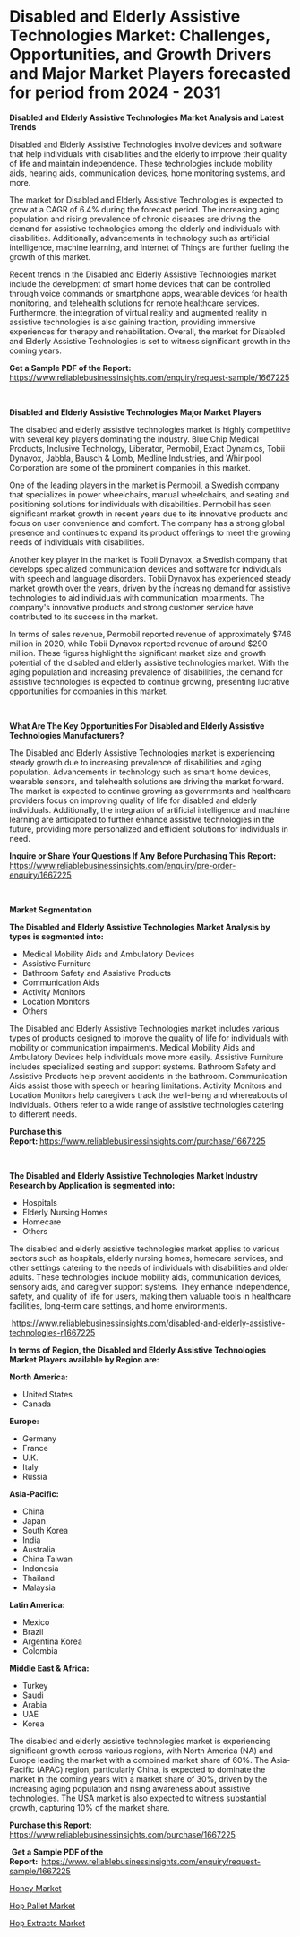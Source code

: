 <p><h1>Disabled and Elderly Assistive Technologies Market: Challenges, Opportunities, and Growth Drivers and Major Market Players forecasted for period from 2024 - 2031</h1></p><p><strong>Disabled and Elderly Assistive Technologies Market Analysis and Latest Trends</strong></p>
<p><p>Disabled and Elderly Assistive Technologies involve devices and software that help individuals with disabilities and the elderly to improve their quality of life and maintain independence. These technologies include mobility aids, hearing aids, communication devices, home monitoring systems, and more.</p><p>The market for Disabled and Elderly Assistive Technologies is expected to grow at a CAGR of 6.4% during the forecast period. The increasing aging population and rising prevalence of chronic diseases are driving the demand for assistive technologies among the elderly and individuals with disabilities. Additionally, advancements in technology such as artificial intelligence, machine learning, and Internet of Things are further fueling the growth of this market.</p><p>Recent trends in the Disabled and Elderly Assistive Technologies market include the development of smart home devices that can be controlled through voice commands or smartphone apps, wearable devices for health monitoring, and telehealth solutions for remote healthcare services. Furthermore, the integration of virtual reality and augmented reality in assistive technologies is also gaining traction, providing immersive experiences for therapy and rehabilitation. Overall, the market for Disabled and Elderly Assistive Technologies is set to witness significant growth in the coming years.</p></p>
<p><strong>Get a Sample PDF of the Report:&nbsp;</strong> <a href="https://www.reliablebusinessinsights.com/enquiry/request-sample/1667225">https://www.reliablebusinessinsights.com/enquiry/request-sample/1667225</a></p>
<p>&nbsp;</p>
<p><strong>Disabled and Elderly Assistive Technologies Major Market Players</strong></p>
<p><p>The disabled and elderly assistive technologies market is highly competitive with several key players dominating the industry. Blue Chip Medical Products, Inclusive Technology, Liberator, Permobil, Exact Dynamics, Tobii Dynavox, Jabbla, Bausch & Lomb, Medline Industries, and Whirlpool Corporation are some of the prominent companies in this market.</p><p>One of the leading players in the market is Permobil, a Swedish company that specializes in power wheelchairs, manual wheelchairs, and seating and positioning solutions for individuals with disabilities. Permobil has seen significant market growth in recent years due to its innovative products and focus on user convenience and comfort. The company has a strong global presence and continues to expand its product offerings to meet the growing needs of individuals with disabilities.</p><p>Another key player in the market is Tobii Dynavox, a Swedish company that develops specialized communication devices and software for individuals with speech and language disorders. Tobii Dynavox has experienced steady market growth over the years, driven by the increasing demand for assistive technologies to aid individuals with communication impairments. The company's innovative products and strong customer service have contributed to its success in the market.</p><p>In terms of sales revenue, Permobil reported revenue of approximately $746 million in 2020, while Tobii Dynavox reported revenue of around $290 million. These figures highlight the significant market size and growth potential of the disabled and elderly assistive technologies market. With the aging population and increasing prevalence of disabilities, the demand for assistive technologies is expected to continue growing, presenting lucrative opportunities for companies in this market.</p></p>
<p>&nbsp;</p>
<p><strong>What Are The Key Opportunities For Disabled and Elderly Assistive Technologies Manufacturers?</strong></p>
<p><p>The Disabled and Elderly Assistive Technologies market is experiencing steady growth due to increasing prevalence of disabilities and aging population. Advancements in technology such as smart home devices, wearable sensors, and telehealth solutions are driving the market forward. The market is expected to continue growing as governments and healthcare providers focus on improving quality of life for disabled and elderly individuals. Additionally, the integration of artificial intelligence and machine learning are anticipated to further enhance assistive technologies in the future, providing more personalized and efficient solutions for individuals in need.</p></p>
<p><strong>Inquire or Share Your Questions If Any Before Purchasing This Report:</strong> <a href="https://www.reliablebusinessinsights.com/enquiry/pre-order-enquiry/1667225">https://www.reliablebusinessinsights.com/enquiry/pre-order-enquiry/1667225</a></p>
<p>&nbsp;</p>
<p><strong>Market Segmentation</strong></p>
<p><strong>The Disabled and Elderly Assistive Technologies Market Analysis by types is segmented into:</strong></p>
<p><ul><li>Medical Mobility Aids and Ambulatory Devices</li><li>Assistive Furniture</li><li>Bathroom Safety and Assistive Products</li><li>Communication Aids</li><li>Activity Monitors</li><li>Location Monitors</li><li>Others</li></ul></p>
<p><p>The Disabled and Elderly Assistive Technologies market includes various types of products designed to improve the quality of life for individuals with mobility or communication impairments. Medical Mobility Aids and Ambulatory Devices help individuals move more easily. Assistive Furniture includes specialized seating and support systems. Bathroom Safety and Assistive Products help prevent accidents in the bathroom. Communication Aids assist those with speech or hearing limitations. Activity Monitors and Location Monitors help caregivers track the well-being and whereabouts of individuals. Others refer to a wide range of assistive technologies catering to different needs.</p></p>
<p><strong>Purchase this Report:&nbsp;</strong><a href="https://www.reliablebusinessinsights.com/purchase/1667225">https://www.reliablebusinessinsights.com/purchase/1667225</a></p>
<p>&nbsp;</p>
<p><strong>The Disabled and Elderly Assistive Technologies Market Industry Research by Application is segmented into:</strong></p>
<p><ul><li>Hospitals</li><li>Elderly Nursing Homes</li><li>Homecare</li><li>Others</li></ul></p>
<p><p>The disabled and elderly assistive technologies market applies to various sectors such as hospitals, elderly nursing homes, homecare services, and other settings catering to the needs of individuals with disabilities and older adults. These technologies include mobility aids, communication devices, sensory aids, and caregiver support systems. They enhance independence, safety, and quality of life for users, making them valuable tools in healthcare facilities, long-term care settings, and home environments.</p></p>
<p><a href="https://www.reliablebusinessinsights.com/disabled-and-elderly-assistive-technologies-r1667225">&nbsp;https://www.reliablebusinessinsights.com/disabled-and-elderly-assistive-technologies-r1667225</a></p>
<p><strong>In terms of Region, the Disabled and Elderly Assistive Technologies Market Players available by Region are:</strong></p>
<p>
    <p> <strong> North America: </strong>
        <ul>
            <li>United States</li>
            <li>Canada</li>
        </ul>
        </p> 
    <p> <strong> Europe: </strong>
        <ul>
            <li>Germany</li>
            <li>France</li>
            <li>U.K.</li>
            <li>Italy</li>
            <li>Russia</li>
        </ul>
        </p> 
    <p> <strong> Asia-Pacific: </strong>
        <ul>
            <li>China</li>
            <li>Japan</li>
            <li>South Korea</li>
            <li>India</li>
            <li>Australia</li>
            <li>China Taiwan</li>
            <li>Indonesia</li>
            <li>Thailand</li>
            <li>Malaysia</li>
        </ul>
        </p> 
    <p> <strong> Latin America: </strong>
        <ul>
            <li>Mexico</li>
            <li>Brazil</li>
            <li>Argentina Korea</li>
            <li>Colombia</li>
        </ul>
        </p> 
    <p> <strong> Middle East & Africa: </strong>
        <ul>
            <li>Turkey</li>
            <li>Saudi</li>
            <li>Arabia</li>
            <li>UAE</li>
            <li>Korea</li>
        </ul>
    </p>
    </p>
<p><p>The disabled and elderly assistive technologies market is experiencing significant growth across various regions, with North America (NA) and Europe leading the market with a combined market share of 60%. The Asia-Pacific (APAC) region, particularly China, is expected to dominate the market in the coming years with a market share of 30%, driven by the increasing aging population and rising awareness about assistive technologies. The USA market is also expected to witness substantial growth, capturing 10% of the market share.</p></p>
<p><strong>Purchase this Report: </strong><a href="https://www.reliablebusinessinsights.com/purchase/1667225">https://www.reliablebusinessinsights.com/purchase/1667225</a></p>
<p>&nbsp;<strong>Get a Sample PDF of the Report:&nbsp;&nbsp;</strong><a href="https://www.reliablebusinessinsights.com/enquiry/request-sample/1667225">https://www.reliablebusinessinsights.com/enquiry/request-sample/1667225</a></p>
<p><strong></strong></p>
<p><p><a href="https://github.com/GroverBarry/Market-Research-Report-List-6/blob/main/honey-market.md">Honey Market</a></p><p><a href="https://github.com/lnamivez37/Market-Research-Report-List-1/blob/main/hop-pallet-market.md">Hop Pallet Market</a></p><p><a href="https://github.com/lylyparadise/Market-Research-Report-List-4/blob/main/hop-extracts-market.md">Hop Extracts Market</a></p></p>